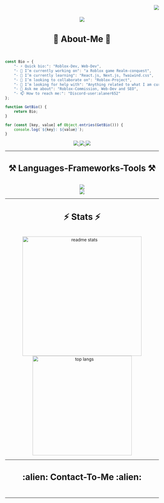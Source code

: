 <img align="right" src="https://visitor-badge.laobi.icu/badge?page_id=Ynoob87.Ynoob87" />

<h1 align="center">
    <img src="https://readme-typing-svg.herokuapp.com/?font=Righteous&size=35&center=true&vCenter=true&width=500&height=70&duration=4000&lines=Hi+There!+👋;+I'm+Small+R!;Welcome+To+My+GitHub+Profile;" />
</h1>

<h1 align="center">👋 About-Me 👋</h1>
<br>

```javascript
const Bio = {
    "- ⚡ Quick bio:": "Roblox-Dev, Web-Dev",
    "- 🔭 I’m currently working on": "a Roblox game Realm-conquest",
    "- 🌱 I’m currently learning": "React.js, Next.js, Twaiwind.css",
    "- 👯 I’m looking to collaborate on": "Roblox-Project",
    "- 🤔 I’m looking for help with": "Anything related to what I am currently learning 😅",
    "- 💬 Ask me about": "Roblox-Commission, Web-Dev and SEO",
    "- 📫 How to reach me:": "Discord-user:alaner652"
};

function GetBio() {
    return Bio;
}

for (const [key, value] of Object.entries(GetBio())) {
    console.log(`${key}: ${value}`);
}
```

<div align="center"> 
  <a href="mailto:hhgg12661@gmail.com">
    <img src="https://img.shields.io/badge/Gmail-333333?style=for-the-badge&logo=gmail&logoColor=red" />
  </a>
  <a href="https://discord.gg/RwHJk62TyF" target="_blank">
    <img src="https://img.shields.io/badge/Discord-0077B5?style=for-the-badge&logo=discord&logoColor=white" target="_blank" />
  </a>
  <a href="https://www.instagram.com/codingismylove/" target="_blank">
     <img src="https://img.shields.io/badge/Instagram-FF5151?style=for-the-badge&logo=instagram&logoColor=white" target="_blank" />
  </a>
</div>

<hr/>

<h1 align="center">⚒️ Languages-Frameworks-Tools ⚒️</h1>
<br>
<div align="center">
    <img src="https://skillicons.dev/icons?i=react,nextjs,html,css,vscode,github,figma,tailwind,git" />
    <br />
    <img src="https://skillicons.dev/icons?i=lua,python,javascript,typescript,nodejs,c,cpp,firebase" /><br>
</div>
<hr/>

<h1 align="center">⚡ Stats ⚡</h1>
<br>
<div align=center>
  <img width=390 src="https://github-readme-stats-salesp07.vercel.app/api?username=Ynoob87&count_private=true&show_icons=true&theme=react&rank_icon=github&border_radius=10" alt="readme stats" />
  <br/>
  <img width=325 align="center" src="https://github-readme-stats-salesp07.vercel.app/api/top-langs/?username=Ynoob87&hide=HTML&langs_count=8&layout=compact&theme=react&border_radius=10&size_weight=0.5&count_weight=0.5&exclude_repo=github-readme-stats" alt="top langs" />
</div>
<hr/>

<h1 align="center">:alien: Contact-To-Me :alien:</h1>
<br>

<hr/>
